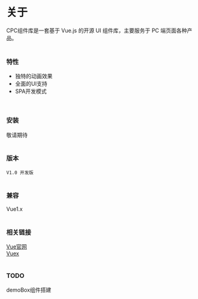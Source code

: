 # 关于
CPC组件库是一套基于 Vue.js 的开源 UI 组件库，主要服务于 PC 端页面各种产品。
<br>
<br>

### 特性
* 独特的动画效果
* 全面的UI支持
* SPA开发模式

<br>

### 安装
敬请期待
<br>
<br>

### 版本
`V1.0 开发版`
<br>
<br>

### 兼容
Vue1.x
<br>
<br>

### 相关链接
[Vue官网](https://cn.vuejs.org/)<br>
[Vuex](https://vuex.vuejs.org/zh/)
<br>
<br>

### TODO
demoBox组件搭建
<br>
<br>